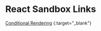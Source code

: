 # React Sandbox Links
[Conditional Rendering](https://codesandbox.io/embed/conditional-rendering-g3yptq?fontsize=14&hidenavigation=1&theme=dark) {:target="_blank"}


